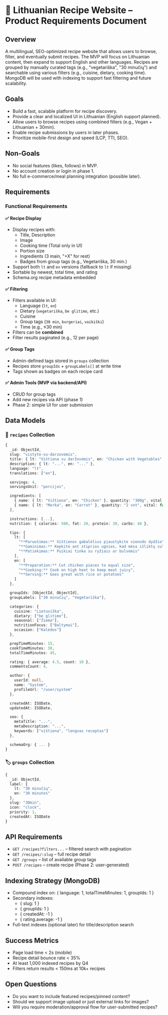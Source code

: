 # 🥣 Lithuanian Recipe Website – Product Requirements Document

## Overview

A multilingual, SEO-optimized recipe website that allows users to browse, filter, and eventually submit recipes. The MVP will focus on Lithuanian content, then expand to support English and other languages. Recipes are grouped by manually curated tags (e.g., "vegetariška", "30 minučių") and searchable using various filters (e.g., cuisine, dietary, cooking time). MongoDB will be used with indexing to support fast filtering and future scalability.

## Goals

- Build a fast, scalable platform for recipe discovery.
- Provide a clear and localized UI in Lithuanian (English support planned).
- Allow users to browse recipes using combined filters (e.g., Vegan + Lithuanian + 30min).
- Enable recipe submissions by users in later phases.
- Prioritize mobile-first design and speed (LCP, TTI, SEO).

## Non-Goals

- No social features (likes, follows) in MVP.
- No account creation or login in phase 1.
- No full e-commerce/meal planning integration (possible later).

## Requirements

### Functional Requirements

#### ✅ Recipe Display
- Display recipes with:
  - Title, Description
  - Image
  - Cooking time (Total only in UI)
  - Portion size
  - Ingredients (3 main, "+X" for rest)
  - Badges from group tags (e.g., Vegetariška, 30 min.)
- Support both `lt` and `en` versions (fallback to `lt` if missing)
- Sortable by newest, total time, and rating
- Schema.org recipe metadata embedded

#### ✅ Filtering
- Filters available in UI:
  - Language (`lt`, `en`)
  - Dietary (`vegetariška`, `be glitimo`, etc.)
  - Cuisine
  - Group tags (`30 min`, `burgeriai`, `vaikiški`)
  - Time (e.g., ≤30 min)
- Filters can be **combined**
- Filter results paginated (e.g., 12 per page)

#### ✅ Group Tags
- Admin-defined tags stored in `groups` collection
- Recipes store `groupIds` + `groupLabels[]` at write time
- Tags shown as badges on each recipe card

#### ✅ Admin Tools (MVP via backend/API)
- CRUD for group tags
- Add new recipes via API (phase 1)
- Phase 2: simple UI for user submission

## Data Models

### 🍲 `recipes` Collection

```ts
{
  _id: ObjectId,
  slug: "vistyte-su-darzovemis",
  title: { lt: "Vištiena su daržovėmis", en: "Chicken with Vegetables" },
  description: { lt: "...", en: "..." },
  language: "lt",
  translations: ["en"],

  servings: 4,
  servingsUnit: "porcijos",

  ingredients: [
    { name: { lt: "Vištiena", en: "Chicken" }, quantity: "300g", vital: true },
    { name: { lt: "Morka", en: "Carrot" }, quantity: "2 vnt", vital: false }
  ],

  instructions: [...],
  nutrition: { calories: 500, fat: 20, protein: 30, carbs: 40 },

  tips: {
    lt: [
      "**Paruošimas:** Vištienos gabalėlius pjaustykite vienodo dydžio",
      "**Gaminimas:** Kepkite ant stiprios ugnies, kad mėsa išliktų sultinga",
      "**Patiekimas:** Puikiai tinka su ryžiais ar bulvėmis"
    ],
    en: [
      "**Preparation:** Cut chicken pieces to equal size",
      "**Cooking:** Cook on high heat to keep meat juicy",
      "**Serving:** Goes great with rice or potatoes"
    ]
  },

  groupIds: [ObjectId, ObjectId],
  groupLabels: ["30 minučių", "Vegetariška"],

  categories: {
    cuisine: "Lietuviška",
    dietary: ["be glitimo"],
    seasonal: ["Žiema"],
    nutritionFocus: ["Baltymai"],
    occasion: ["Kalėdos"]
  },

  prepTimeMinutes: 15,
  cookTimeMinutes: 30,
  totalTimeMinutes: 45,

  rating: { average: 4.5, count: 10 },
  commentsCount: 4,

  author: {
    userId: null,
    name: "System",
    profileUrl: "/user/system"
  },

  createdAt: ISODate,
  updatedAt: ISODate,

  seo: {
    metaTitle: "...",
    metaDescription: "...",
    keywords: ["vištiena", "lengvas receptas"]
  },

  schemaOrg: { ... }
}
```

### 🏷️ `groups` Collection

```ts
{
  _id: ObjectId,
  label: {
    lt: "30 minučių",
    en: "30 minutes"
  },
  slug: "30min",
  icon: "clock",
  priority: 1,
  createdAt: ISODate
}
```

## API Requirements

- `GET /recipes?filters...` – filtered search with pagination
- `GET /recipes/:slug` – full recipe detail
- `GET /groups` – list of available group tags
- `POST /recipes` – create recipe (Phase 2: user-generated)

## Indexing Strategy (MongoDB)

- Compound index on: { language: 1, totalTimeMinutes: 1, groupIds: 1 }
- Secondary indexes:
  - { slug: 1 }
  - { groupIds: 1 }
  - { createdAt: -1 }
  - { rating.average: -1 }
- Full-text indexes (optional later) for title/description search

## Success Metrics

- Page load time < 2s (mobile)
- Recipe detail bounce rate < 35%
- At least 1,000 indexed recipes by Q4
- Filters return results < 150ms at 10k+ recipes

## Open Questions

- Do you want to include featured recipes/pinned content?
- Should we support image upload or just external links for images?
- Will you require moderation/approval flow for user-submitted recipes?
